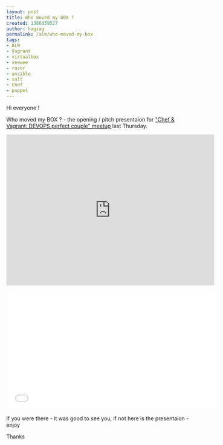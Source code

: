 ```yaml
---
layout: post
title: Who moved my BOX ?
created: 1386059527
author: hagzag
permalink: /alm/who-moved-my-box
tags:
- ALM
- Vagrant
- virtualbox
- veewee
- razor
- ansible
- salt
- Chef
- puppet
---
```

<p>Hi everyone !</p>

<p>Who moved my BOX ? - the opening / pitch presentaion for <a href="http://www.meetup.com/full-stack-developer-il/events/148415092/">&quot;Chef &amp; Vagrant: DEVOPS perfect couple&quot; meetup</a>&nbsp;last Thursday.</p>

<p><iframe frameborder="0" height="400" src="http://prezi.com/embed/tpmzmzaz0vcy/?bgcolor=ffffff&amp;lock_to_path=0&amp;autoplay=0&amp;autohide_ctrls=0&amp;features=undefined&amp;disabled_features=undefined" width="550"></iframe></p>

<p><iframe allowfullscreen="" frameborder="0" height="315" src="//www.youtube.com/embed/TnnHgxOtM_k" width="560"></iframe></p>

<p>If you were there - it was good to see you, if not here is the presentaion - enjoy</p>

<p>Thanks</p>
